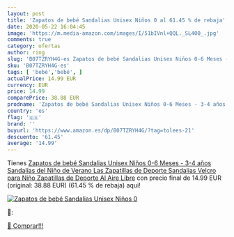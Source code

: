 ```yaml
---
layout: post
title: 'Zapatos de bebé Sandalias Unisex Niños 0 al 61.45 % de rebaja'
date: 2020-05-22 16:04:45
image: 'https://m.media-amazon.com/images/I/51bIVnl+QQL._SL400_.jpg'
comments: true
category: ofertas
author: ring
slug: 'B07TZRYH4G-es Zapatos de bebé Sandalias Unisex Niños 0-6 Meses - 3-4...'
sku: 'B07TZRYH4G-es'
tags: [ 'bebé','bebé', ]
actualPrice: 14.99 EUR
currency: EUR
price: 14.99
comparePrice: 38.88 EUR
prodname: 'Zapatos de bebé Sandalias Unisex Niños 0-6 Meses - 3-4 años Sandalias del Niño de Verano Las Zapatillas de Deporte Sandalias Velcro para Niño Zapatillas de Deporte Al Aire Libre'
country: 'es'
flag: '🇪🇸'
brand: ''
buyurl: 'https://www.amazon.es/dp/B07TZRYH4G/?tag=tolees-21'
descuento: '61.45'
average: '14.99'
---
```


Tienes [Zapatos de bebé Sandalias Unisex Niños 0-6 Meses - 3-4 años Sandalias del Niño de Verano Las Zapatillas de Deporte Sandalias Velcro para Niño Zapatillas de Deporte Al Aire Libre](https://www.amazon.es/dp/B07TZRYH4G/?tag=tolees-21) con precio final de  14.99 EUR (original: 38.88 EUR) (61.45 %  de rebaja) aqui!

[![Zapatos de bebé Sandalias Unisex Niños 0](https://m.media-amazon.com/images/I/51bIVnl+QQL._SL400_.jpg)](https://www.amazon.es/dp/B07TZRYH4G/?tag=tolees-21)

🔎:


[🛒 Comprar!!!](https://www.amazon.es/dp/B07TZRYH4G/?tag=tolees-21)
